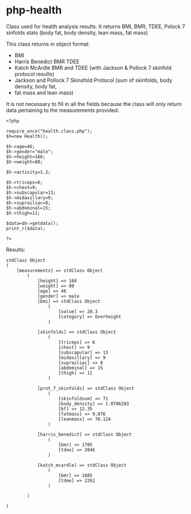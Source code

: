 # php-health

Class used for health analysis results. It returns BMI, BMR, TDEE, Polock 7 sinfolds stats (body fat, body density, lean mass, fat mass)

This class returns in object format:

* BMI
* Harris Benedict BMR TDEE
* Katch McArdle BMR and TDEE (with Jackson & Pollock 7 skinfold protocol results)
* Jackson and Pollock 7 Skinsfold Protocol (sum of skinfolds, body density, body fat,
* fat mass and lean mass)

It is not necessary to fill in all the fields because the class will only return data pertaining to the measurements provided.

```
<?php

require_once("health.class.php");
$h=new Health();

$h->age=46;
$h->gender="male";
$h->height=168;
$h->weight=80;

$h->activity=1.2;

$h->triceps=6;
$h->chest=9;
$h->subscapular=13;
$h->midaxillary=9;
$h->suprailiac=8;
$h->abdominal=15;
$h->thigh=11;

$data=$h->getdata();
print_r($data);

?>
```
Results:

```
stdClass Object
(
    [measurements] => stdClass Object
        (
            [height] => 168
            [weight] => 80
            [age] => 46
            [gender] => male
            [bmi] => stdClass Object
                (
                    [value] => 28.3
                    [category] => Overheight
                )

            [skinfolds] => stdClass Object
                (
                    [triceps] => 6
                    [chest] => 9
                    [subscapular] => 13
                    [midaxillary] => 9
                    [suprailiac] => 8
                    [abdominal] => 15
                    [thigh] => 11
                )

            [prot_7_skinfolds] => stdClass Object
                (
                    [skinfoldsum] => 71
                    [body_density] => 1.0706283
                    [bf] => 12.35
                    [fatmass] => 9.876
                    [leanmass] => 70.124
                )

            [harris_benedict] => stdClass Object
                (
                    [bmr] => 1705
                    [tdee] => 2046
                )

            [katch_mcardle] => stdClass Object
                (
                    [bmr] => 1885
                    [tdee] => 2262
                )

        )

)
```
